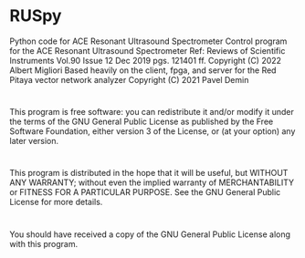 # RUSpy
Python code for ACE Resonant Ultrasound Spectrometer
Control program for the ACE Resonant Ultrasound Spectrometer
Ref: Reviews of Scientific Instruments Vol.90 Issue 12 Dec 2019 pgs. 121401 ff.
Copyright (C) 2022  Albert Migliori
Based heavily on the client, fpga, and server for the Red Pitaya vector network analyzer
Copyright (C) 2021  Pavel Demin
#
This program is free software: you can redistribute it and/or modify
it under the terms of the GNU General Public License as published by
the Free Software Foundation, either version 3 of the License, or
(at your option) any later version.
#
This program is distributed in the hope that it will be useful,
but WITHOUT ANY WARRANTY; without even the implied warranty of
MERCHANTABILITY or FITNESS FOR A PARTICULAR PURPOSE.  See the
GNU General Public License for more details.
#
You should have received a copy of the GNU General Public License
along with this program. 
